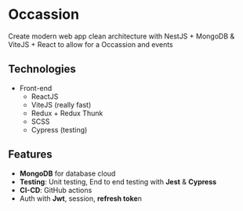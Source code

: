 # Occassion

Create modern web app clean architecture with NestJS + MongoDB & ViteJS + React to allow for a Occassion and events

## Technologies
- Front-end
  - ReactJS
  - ViteJS (really fast)
  - Redux + Redux Thunk
  - SCSS
  - Cypress (testing)

## Features
- **MongoDB** for database cloud
- **Testing**: Unit testing, End to end testing with **Jest** & **Cypress**
- **CI-CD**: GitHub actions
- Auth with **Jwt**, session, **refresh toke**n


